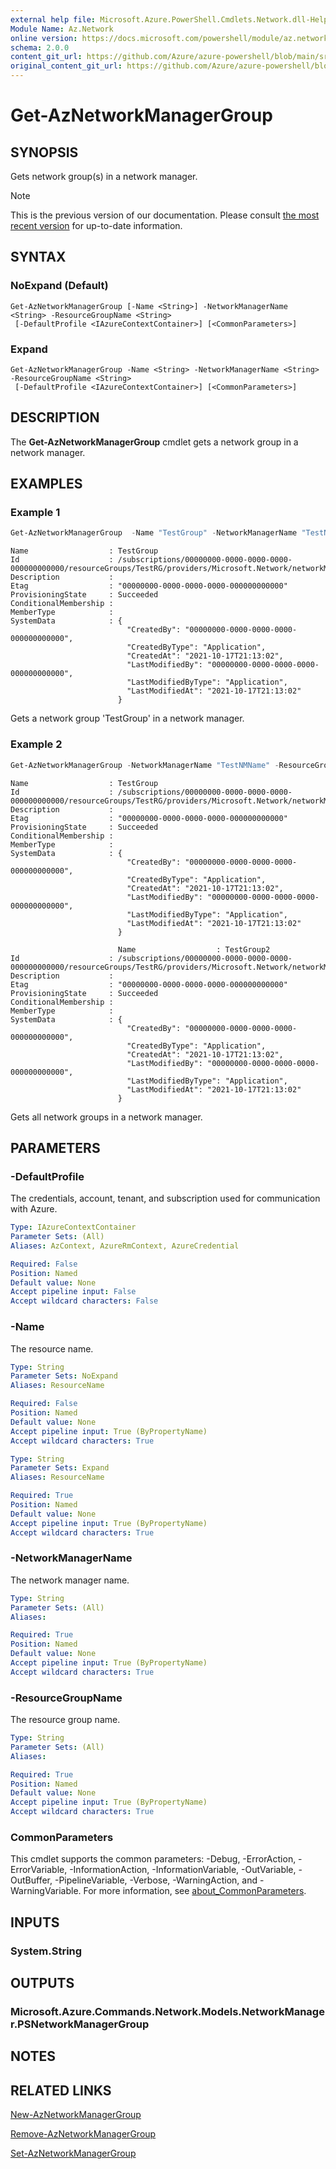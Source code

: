 ```yaml
---
external help file: Microsoft.Azure.PowerShell.Cmdlets.Network.dll-Help.xml
Module Name: Az.Network
online version: https://docs.microsoft.com/powershell/module/az.network/get-aznetworkmanagergroup
schema: 2.0.0
content_git_url: https://github.com/Azure/azure-powershell/blob/main/src/Network/Network/help/Get-AzNetworkManagerGroup.md
original_content_git_url: https://github.com/Azure/azure-powershell/blob/main/src/Network/Network/help/Get-AzNetworkManagerGroup.md
---
```


# Get-AzNetworkManagerGroup

## SYNOPSIS
Gets network group(s) in a network manager.

> [!NOTE]
>This is the previous version of our documentation. Please consult [the most recent version](/powershell/module/az.network/get-aznetworkmanagergroup) for up-to-date information.

## SYNTAX

### NoExpand (Default)
```
Get-AzNetworkManagerGroup [-Name <String>] -NetworkManagerName <String> -ResourceGroupName <String>
 [-DefaultProfile <IAzureContextContainer>] [<CommonParameters>]
```

### Expand
```
Get-AzNetworkManagerGroup -Name <String> -NetworkManagerName <String> -ResourceGroupName <String>
 [-DefaultProfile <IAzureContextContainer>] [<CommonParameters>]
```

## DESCRIPTION
The **Get-AzNetworkManagerGroup** cmdlet gets a network group in a network manager.

## EXAMPLES

### Example 1
```powershell
Get-AzNetworkManagerGroup  -Name "TestGroup" -NetworkManagerName "TestNMName" -ResourceGroupName "TestRG"
```
```output
Name                  : TestGroup
Id                    : /subscriptions/00000000-0000-0000-0000-000000000000/resourceGroups/TestRG/providers/Microsoft.Network/networkManagers/TestNMName/networkGroups/TestGroup
Description           : 
Etag                  : "00000000-0000-0000-0000-000000000000"
ProvisioningState     : Succeeded
ConditionalMembership :
MemberType            :
SystemData            : {
                          "CreatedBy": "00000000-0000-0000-0000-000000000000",
                          "CreatedByType": "Application",
                          "CreatedAt": "2021-10-17T21:13:02",
                          "LastModifiedBy": "00000000-0000-0000-0000-000000000000",
                          "LastModifiedByType": "Application",
                          "LastModifiedAt": "2021-10-17T21:13:02"
                        }
```
Gets a network group 'TestGroup' in a network manager.

### Example 2
```powershell
Get-AzNetworkManagerGroup -NetworkManagerName "TestNMName" -ResourceGroupName "TestRG"
```
```output
Name                  : TestGroup
Id                    : /subscriptions/00000000-0000-0000-0000-000000000000/resourceGroups/TestRG/providers/Microsoft.Network/networkManagers/TestNMName/networkGroups/TestGroup 
Description           : 
Etag                  : "00000000-0000-0000-0000-000000000000"
ProvisioningState     : Succeeded
ConditionalMembership :
MemberType            :
SystemData            : {
                          "CreatedBy": "00000000-0000-0000-0000-000000000000",
                          "CreatedByType": "Application",
                          "CreatedAt": "2021-10-17T21:13:02",
                          "LastModifiedBy": "00000000-0000-0000-0000-000000000000",
                          "LastModifiedByType": "Application",
                          "LastModifiedAt": "2021-10-17T21:13:02"
                        }

                        Name                  : TestGroup2
Id                    : /subscriptions/00000000-0000-0000-0000-000000000000/resourceGroups/TestRG/providers/Microsoft.Network/networkManagers/TestNMName/networkGroups/TestGroup2 
Description           : 
Etag                  : "00000000-0000-0000-0000-000000000000"
ProvisioningState     : Succeeded
ConditionalMembership :
MemberType            :
SystemData            : {
                          "CreatedBy": "00000000-0000-0000-0000-000000000000",
                          "CreatedByType": "Application",
                          "CreatedAt": "2021-10-17T21:13:02",
                          "LastModifiedBy": "00000000-0000-0000-0000-000000000000",
                          "LastModifiedByType": "Application",
                          "LastModifiedAt": "2021-10-17T21:13:02"
                        }
```
Gets all network groups in a network manager.

## PARAMETERS

### -DefaultProfile
The credentials, account, tenant, and subscription used for communication with Azure.

```yaml
Type: IAzureContextContainer
Parameter Sets: (All)
Aliases: AzContext, AzureRmContext, AzureCredential

Required: False
Position: Named
Default value: None
Accept pipeline input: False
Accept wildcard characters: False
```

### -Name
The resource name.

```yaml
Type: String
Parameter Sets: NoExpand
Aliases: ResourceName

Required: False
Position: Named
Default value: None
Accept pipeline input: True (ByPropertyName)
Accept wildcard characters: True
```

```yaml
Type: String
Parameter Sets: Expand
Aliases: ResourceName

Required: True
Position: Named
Default value: None
Accept pipeline input: True (ByPropertyName)
Accept wildcard characters: True
```

### -NetworkManagerName
The network manager name.

```yaml
Type: String
Parameter Sets: (All)
Aliases:

Required: True
Position: Named
Default value: None
Accept pipeline input: True (ByPropertyName)
Accept wildcard characters: True
```

### -ResourceGroupName
The resource group name.

```yaml
Type: String
Parameter Sets: (All)
Aliases:

Required: True
Position: Named
Default value: None
Accept pipeline input: True (ByPropertyName)
Accept wildcard characters: True
```

### CommonParameters
This cmdlet supports the common parameters: -Debug, -ErrorAction, -ErrorVariable, -InformationAction, -InformationVariable, -OutVariable, -OutBuffer, -PipelineVariable, -Verbose, -WarningAction, and -WarningVariable. For more information, see [about_CommonParameters](http://go.microsoft.com/fwlink/?LinkID=113216).

## INPUTS

### System.String

## OUTPUTS

### Microsoft.Azure.Commands.Network.Models.NetworkManager.PSNetworkManagerGroup

## NOTES

## RELATED LINKS

[New-AzNetworkManagerGroup](./New-AzNetworkManagerGroup.md)

[Remove-AzNetworkManagerGroup](./Remove-AzNetworkManagerGroup.md)

[Set-AzNetworkManagerGroup](./Set-AzNetworkManagerGroup.md)
